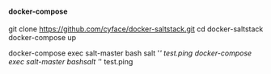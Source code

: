 #### docker-compose
git clone https://github.com/cyface/docker-saltstack.git
cd docker-saltstack
docker-compose up

docker-compose exec salt-master bash
salt '*' test.ping
docker-compose exec salt-master bashsalt '*' test.ping